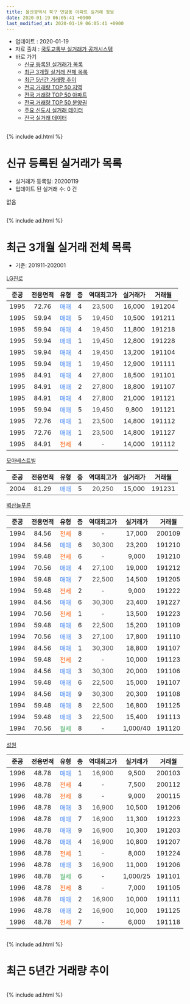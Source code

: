 ```yaml
---
title: 울산광역시 북구 연암동 아파트 실거래 정보
date: 2020-01-19 06:05:41 +0900
last_modified_at: 2020-01-19 06:05:41 +0900
---
```


* 업데이트 : 2020-01-19
* 자료 출처 : [국토교통부 실거래가 공개시스템](http://rt.molit.go.kr)
* 바로 가기
    * [신규 등록된 실거래가 목록](#신규-등록된-실거래가-목록)
    * [최근 3개월 실거래 전체 목록](#최근-3개월-실거래-전체-목록)
    * [최근 5년간 거래량 추이](#최근-5년간-거래량-추이)
    * [전국 거래량 TOP 50 지역](https://apt-info.github.io/apt-trade-info/최근-3개월-전국에서-가장-거래가-많이-발생한-지역)
    * [전국 거래량 TOP 50 아파트](https://apt-info.github.io/apt-trade-info/최근-3개월-전국에서-가장-거래가-많이-발생한-아파트)
    * [전국 거래량 TOP 50 분양권](https://apt-info.github.io/apt-trade-info/최근-3개월-전국에서-가장-거래가-많이-발생한-분양권)
    * [주요 신도시 실거래 데이터](https://apt-info.github.io/apt-trade-info/주요-신도시)
    * [전국 실거래 데이터](https://apt-info.github.io/apt-trade-info/전국)
<br>
{% include ad.html %}
<br>

# 신규 등록된 실거래가 목록
* 실거래가 등록일: 20200119
* 업데이트 된 실거래 수: 0 건

없음

<br>
{% include ad.html %}
<br>

# 최근 3개월 실거래 전체 목록
* 기준: 201911-202001


[LG진로](https://search.naver.com/search.naver?query=%EC%9A%B8%EC%82%B0%EA%B4%91%EC%97%AD%EC%8B%9C+%EB%B6%81%EA%B5%AC+%EC%97%B0%EC%95%94%EB%8F%99+LG%EC%A7%84%EB%A1%9C)

|준공|전용면적|유형|층|역대최고가|실거래가|거래월|
|:---:|:---:|:---:|:---:|:---:|:---:|:---:|
|1995|72.76|<span style="color:#4285f3">매매</span>|4|<span style="color:#444444">23,500</span>|16,000|191204|
|1995|59.94|<span style="color:#4285f3">매매</span>|5|<span style="color:#444444">19,450</span>|10,500|191211|
|1995|59.94|<span style="color:#4285f3">매매</span>|4|<span style="color:#444444">19,450</span>|11,800|191218|
|1995|59.94|<span style="color:#4285f3">매매</span>|1|<span style="color:#444444">19,450</span>|12,800|191228|
|1995|59.94|<span style="color:#4285f3">매매</span>|4|<span style="color:#444444">19,450</span>|13,200|191104|
|1995|59.94|<span style="color:#4285f3">매매</span>|1|<span style="color:#444444">19,450</span>|12,900|191111|
|1995|84.91|<span style="color:#4285f3">매매</span>|4|<span style="color:#444444">27,800</span>|18,500|191101|
|1995|84.91|<span style="color:#4285f3">매매</span>|2|<span style="color:#444444">27,800</span>|18,800|191107|
|1995|84.91|<span style="color:#4285f3">매매</span>|4|<span style="color:#444444">27,800</span>|21,000|191121|
|1995|59.94|<span style="color:#4285f3">매매</span>|5|<span style="color:#444444">19,450</span>|9,800|191121|
|1995|72.76|<span style="color:#4285f3">매매</span>|1|<span style="color:#444444">23,500</span>|14,800|191112|
|1995|72.76|<span style="color:#4285f3">매매</span>|1|<span style="color:#444444">23,500</span>|14,800|191127|
|1995|84.91|<span style="color:#ff5a00">전세</span>|4|<span style="color:#444444">-</span>|14,000|191112|

[모아베스트빌](https://search.naver.com/search.naver?query=%EC%9A%B8%EC%82%B0%EA%B4%91%EC%97%AD%EC%8B%9C+%EB%B6%81%EA%B5%AC+%EC%97%B0%EC%95%94%EB%8F%99+%EB%AA%A8%EC%95%84%EB%B2%A0%EC%8A%A4%ED%8A%B8%EB%B9%8C)

|준공|전용면적|유형|층|역대최고가|실거래가|거래월|
|:---:|:---:|:---:|:---:|:---:|:---:|:---:|
|2004|81.29|<span style="color:#4285f3">매매</span>|5|<span style="color:#444444">20,250</span>|15,000|191231|

[벽산늘푸른](https://search.naver.com/search.naver?query=%EC%9A%B8%EC%82%B0%EA%B4%91%EC%97%AD%EC%8B%9C+%EB%B6%81%EA%B5%AC+%EC%97%B0%EC%95%94%EB%8F%99+%EB%B2%BD%EC%82%B0%EB%8A%98%ED%91%B8%EB%A5%B8)

|준공|전용면적|유형|층|역대최고가|실거래가|거래월|
|:---:|:---:|:---:|:---:|:---:|:---:|:---:|
|1994|84.56|<span style="color:#ff5a00">전세</span>|8|<span style="color:#444444">-</span>|17,000|200109|
|1994|84.56|<span style="color:#4285f3">매매</span>|6|<span style="color:#444444">30,300</span>|23,200|191210|
|1994|59.48|<span style="color:#ff5a00">전세</span>|6|<span style="color:#444444">-</span>|9,000|191210|
|1994|70.56|<span style="color:#4285f3">매매</span>|4|<span style="color:#444444">27,100</span>|19,000|191212|
|1994|59.48|<span style="color:#4285f3">매매</span>|7|<span style="color:#444444">22,500</span>|14,500|191205|
|1994|59.48|<span style="color:#ff5a00">전세</span>|2|<span style="color:#444444">-</span>|9,000|191222|
|1994|84.56|<span style="color:#4285f3">매매</span>|6|<span style="color:#444444">30,300</span>|23,400|191227|
|1994|70.56|<span style="color:#ff5a00">전세</span>|1|<span style="color:#444444">-</span>|13,500|191223|
|1994|59.48|<span style="color:#4285f3">매매</span>|6|<span style="color:#444444">22,500</span>|15,200|191109|
|1994|70.56|<span style="color:#4285f3">매매</span>|3|<span style="color:#444444">27,100</span>|17,800|191110|
|1994|84.56|<span style="color:#4285f3">매매</span>|1|<span style="color:#444444">30,300</span>|18,800|191107|
|1994|59.48|<span style="color:#ff5a00">전세</span>|2|<span style="color:#444444">-</span>|10,000|191123|
|1994|84.56|<span style="color:#4285f3">매매</span>|3|<span style="color:#444444">30,300</span>|20,000|191106|
|1994|59.48|<span style="color:#4285f3">매매</span>|6|<span style="color:#444444">22,500</span>|15,000|191107|
|1994|84.56|<span style="color:#4285f3">매매</span>|9|<span style="color:#444444">30,300</span>|20,300|191108|
|1994|59.48|<span style="color:#4285f3">매매</span>|8|<span style="color:#444444">22,500</span>|16,800|191125|
|1994|59.48|<span style="color:#4285f3">매매</span>|3|<span style="color:#444444">22,500</span>|15,400|191113|
|1994|70.56|<span style="color:#34a853">월세</span>|8|<span style="color:#444444">-</span>|1,000/40|191120|

[성원](https://search.naver.com/search.naver?query=%EC%9A%B8%EC%82%B0%EA%B4%91%EC%97%AD%EC%8B%9C+%EB%B6%81%EA%B5%AC+%EC%97%B0%EC%95%94%EB%8F%99+%EC%84%B1%EC%9B%90)

|준공|전용면적|유형|층|역대최고가|실거래가|거래월|
|:---:|:---:|:---:|:---:|:---:|:---:|:---:|
|1996|48.78|<span style="color:#4285f3">매매</span>|1|<span style="color:#444444">16,900</span>|9,500|200103|
|1996|48.78|<span style="color:#ff5a00">전세</span>|4|<span style="color:#444444">-</span>|7,500|200112|
|1996|48.78|<span style="color:#ff5a00">전세</span>|8|<span style="color:#444444">-</span>|9,000|200115|
|1996|48.78|<span style="color:#4285f3">매매</span>|3|<span style="color:#444444">16,900</span>|10,500|191206|
|1996|48.78|<span style="color:#4285f3">매매</span>|7|<span style="color:#444444">16,900</span>|11,300|191223|
|1996|48.78|<span style="color:#4285f3">매매</span>|9|<span style="color:#444444">16,900</span>|10,300|191203|
|1996|48.78|<span style="color:#4285f3">매매</span>|4|<span style="color:#444444">16,900</span>|10,800|191207|
|1996|48.78|<span style="color:#ff5a00">전세</span>|1|<span style="color:#444444">-</span>|8,000|191224|
|1996|48.78|<span style="color:#4285f3">매매</span>|3|<span style="color:#444444">16,900</span>|11,000|191206|
|1996|48.78|<span style="color:#34a853">월세</span>|6|<span style="color:#444444">-</span>|1,000/25|191101|
|1996|48.78|<span style="color:#ff5a00">전세</span>|8|<span style="color:#444444">-</span>|7,000|191105|
|1996|48.78|<span style="color:#4285f3">매매</span>|2|<span style="color:#444444">16,900</span>|10,000|191111|
|1996|48.78|<span style="color:#4285f3">매매</span>|2|<span style="color:#444444">16,900</span>|10,000|191125|
|1996|48.78|<span style="color:#ff5a00">전세</span>|7|<span style="color:#444444">-</span>|6,000|191118|


<br>
{% include ad.html %}
<br>

# 최근 5년간 거래량 추이


<div style="width:100%;">
    <canvas id="deal_progress" height="200"></canvas>
</div>

<script>
new Chart(document.getElementById("deal_progress"), {
    type: 'line',
    data: {
        labels: ['201501','201502','201503','201504','201505','201506','201507','201508','201509','201510','201511','201512','201601','201602','201603','201604','201605','201606','201607','201608','201609','201610','201611','201612','201701','201702','201703','201704','201705','201706','201707','201708','201709','201710','201711','201712','201801','201802','201803','201804','201805','201806','201807','201808','201809','201810','201811','201812','201901','201902','201903','201904','201905','201906','201907','201908','201909','201910','201911','201912','202001'],
        datasets: [{
            label: '매매',
            pointRadius: 1,
            data: [11, 13, 20, 13, 9, 10, 13, 8, 10, 17, 18, 10, 6, 8, 16, 14, 3, 8, 9, 8, 12, 13, 12, 8, 12, 6, 12, 13, 7, 6, 14, 7, 7, 11, 9, 5, 7, 5, 7, 5, 11, 4, 3, 3, 7, 8, 7, 9, 8, 11, 17, 16, 21, 11, 9, 9, 9, 16, 18, 14, 1],
            borderColor: "rgba(255, 201, 14, 1)",
            backgroundColor: "rgba(255, 201, 14, 0.5)",
            fill: false,
            lineTension: 0
        },{
            label: '전월세',
            pointRadius: 1,
            data: [4, 4, 5, 6, 5, 3, 3, 2, 7, 11, 10, 2, 8, 6, 6, 9, 5, 4, 11, 6, 6, 5, 6, 4, 5, 3, 5, 6, 7, 6, 2, 3, 7, 4, 3, 6, 4, 6, 7, 7, 9, 6, 9, 3, 4, 6, 6, 6, 10, 10, 5, 10, 13, 5, 6, 12, 13, 4, 6, 4, 3],
            borderColor: "rgba(0, 141, 185, 1)",
            backgroundColor: "rgba(0, 141, 185, 0.5)",
            fill: false,
            lineTension: 0
        }
        ]
    },
    options: {
        responsive: true,
        title: {
            display: false
        },
        tooltips: {
            mode: 'index',
            intersect: false
        },
        hover: {
            mode: 'nearest',
            intersect: true
        },
        scales: {
            xAxes: [{
                display: true,
                scaleLabel: {
                    display: true,
                    labelString: '년/월'
                }
            }],
            yAxes: [{
                display: true,
                ticks: {
                    suggestedMin: 0,
                },
                scaleLabel: {
                    display: true,
                    labelString: '실거래 수'
                }
            }]
        }
    }
});

</script>


<br>
{% include ad.html %}
<br>

